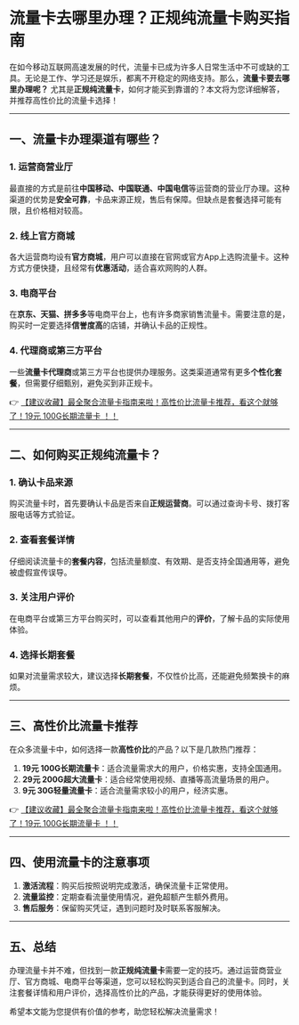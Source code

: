 # 流量卡去哪里办理？正规纯流量卡购买指南

在如今移动互联网高速发展的时代，流量卡已成为许多人日常生活中不可或缺的工具。无论是工作、学习还是娱乐，都离不开稳定的网络支持。那么，**流量卡要去哪里办理呢？** 尤其是**正规纯流量卡**，如何才能买到靠谱的？本文将为您详细解答，并推荐高性价比的流量卡选择！

---

## 一、流量卡办理渠道有哪些？

### 1. 运营商营业厅
最直接的方式是前往**中国移动、中国联通、中国电信**等运营商的营业厅办理。这种渠道的优势是**安全可靠**，卡品来源正规，售后有保障。但缺点是套餐选择可能有限，且价格相对较高。

### 2. 线上官方商城
各大运营商均设有**官方商城**，用户可以直接在官网或官方App上选购流量卡。这种方式方便快捷，且经常有**优惠活动**，适合喜欢网购的人群。

### 3. 电商平台
在**京东、天猫、拼多多**等电商平台上，也有许多商家销售流量卡。需要注意的是，购买时一定要选择**信誉度高**的店铺，并确认卡品的正规性。

### 4. 代理商或第三方平台
一些**流量卡代理商**或第三方平台也提供办理服务。这类渠道通常有更多**个性化套餐**，但需要仔细甄别，避免买到非正规卡。

👉 [【建议收藏】最全聚合流量卡指南来啦！高性价比流量卡推荐，看这个就够了！19元 100G长期流量卡 ！！](https://bit.ly/Liuliangka)

---

## 二、如何购买正规纯流量卡？

### 1. 确认卡品来源
购买流量卡时，首先要确认卡品是否来自**正规运营商**。可以通过查询卡号、拨打客服电话等方式验证。

### 2. 查看套餐详情
仔细阅读流量卡的**套餐内容**，包括流量额度、有效期、是否支持全国通用等，避免被虚假宣传误导。

### 3. 关注用户评价
在电商平台或第三方平台购买时，可以查看其他用户的**评价**，了解卡品的实际使用体验。

### 4. 选择长期套餐
如果对流量需求较大，建议选择**长期套餐**，不仅性价比高，还能避免频繁换卡的麻烦。

---

## 三、高性价比流量卡推荐

在众多流量卡中，如何选择一款**高性价比**的产品？以下是几款热门推荐：

1. **19元 100G长期流量卡**：适合流量需求大的用户，价格实惠，支持全国通用。
2. **29元 200G超大流量卡**：适合经常使用视频、直播等高流量场景的用户。
3. **9元 30G轻量流量卡**：适合流量需求较小的用户，经济实惠。

👉 [【建议收藏】最全聚合流量卡指南来啦！高性价比流量卡推荐，看这个就够了！19元 100G长期流量卡 ！！](https://bit.ly/Liuliangka)

---

## 四、使用流量卡的注意事项

1. **激活流程**：购买后按照说明完成激活，确保流量卡正常使用。
2. **流量监控**：定期查看流量使用情况，避免超额产生额外费用。
3. **售后服务**：保留购买凭证，遇到问题时及时联系客服解决。

---

## 五、总结

办理流量卡并不难，但找到一款**正规纯流量卡**需要一定的技巧。通过运营商营业厅、官方商城、电商平台等渠道，您可以轻松购买到适合自己的流量卡。同时，关注套餐详情和用户评价，选择高性价比的产品，才能获得更好的使用体验。

希望本文能为您提供有价值的参考，助您轻松解决流量需求！